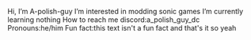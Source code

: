  Hi, I’m A-polish-guy
 I’m interested in modding sonic games
 I’m currently learning nothing
 How to reach me discord:a_polish_guy_dc
 Pronouns:he/him
 Fun fact:this text isn't a fun fact
 and that's it so yeah
